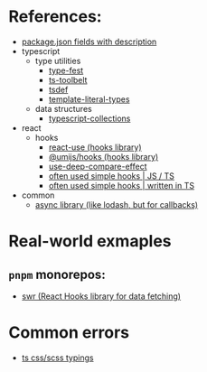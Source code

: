 # References:

- [package.json fields with description](https://github.com/stereobooster/package.json)
- typescript
  - type utilities
    - [type-fest](https://github.com/sindresorhus/type-fest)
    - [ts-toolbelt](https://github.com/millsp/ts-toolbelt)
    - [tsdef](https://github.com/joonhocho/tsdef)
    - [template-literal-types](https://github.com/ghoullier/awesome-template-literal-types)
  - data structures
    - [typescript-collections](https://github.com/basarat/typescript-collections)
- react
  - hooks
    - [react-use (hooks library)](https://github.com/streamich/react-use)
    - [@umijs/hooks (hooks library)](https://github.com/alibaba/hooks/tree/master/packages/hooks/src)
    - [use-deep-compare-effect](https://github.com/kentcdodds/use-deep-compare-effect)
    - [often used simple hooks | JS / TS](https://usehooks.com/)
    - [often used simple hooks | written in TS](https://usehooks-ts.com/)
- common
  - [async library (like <ins>lodash</ins>, but for callbacks)](https://caolan.github.io/async/v3/)

# Real-world exmaples

## `pnpm` monorepos:

- [swr (React Hooks library for data fetching)](https://github.com/vercel/swr)

# Common errors

- [ts css/scss typings](https://xomino.com/2019/08/19/cannot-find-scss-module-error-enabling-sass-integration-with-your-sharepoint-framework-code/)
